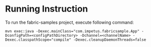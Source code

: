 Running Instruction
===============

To run the fabric-samples project, execute following command:
```
mvn exec:java -Dexec.mainClass="com.impetus.fabricsample.App" -DconfigPath=<configPathDirectory> -Dchannel=<channelName> -Dexec.classpathScope="compile" -Dexec.cleanupDaemonThreads=false

```
